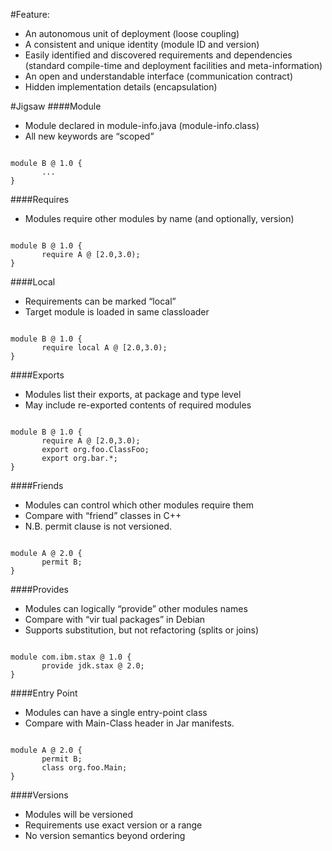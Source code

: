 #Feature:
- An autonomous unit of deployment (loose coupling)
- A consistent and unique identity (module ID and version)
- Easily identified and discovered requirements and dependencies (standard compile-time and deployment facilities and meta-information)
- An open and understandable interface (communication contract)
- Hidden implementation details (encapsulation)

#Jigsaw
####Module
- Module declared in module-info.java (module-info.class)
- All new keywords are “scoped”
<pre><code>
module B @ 1.0 {
       ...
}
</code></pre>

####Requires
- Modules require other modules by name (and optionally, version)
<pre><code>
module B @ 1.0 {
       require A @ [2.0,3.0);
}
</code></pre>

####Local
- Requirements can be marked “local”
- Target module is loaded in same classloader
<pre><code>
module B @ 1.0 {
       require local A @ [2.0,3.0);
}
</code></pre>

####Exports
- Modules list their exports, at package and type level
- May include re-exported contents of required modules
<pre><code>
module B @ 1.0 {
       require A @ [2.0,3.0);
       export org.foo.ClassFoo;
       export org.bar.*;
}
</pre></code>

####Friends
- Modules can control which other modules require them
- Compare with “friend” classes in C++
- N.B. permit clause is not versioned.
<pre><code>
module A @ 2.0 {
       permit B;
}
</pre></code>

####Provides
- Modules can logically “provide” other modules names
- Compare with “vir tual packages” in Debian
- Supports substitution, but not refactoring (splits or joins)
<pre><code>
module com.ibm.stax @ 1.0 {
       provide jdk.stax @ 2.0;
}
</pre></code>

####Entry Point
- Modules can have a single entry-point class
- Compare with Main-Class header in Jar manifests.
<pre><code>
module A @ 2.0 {
       permit B;
       class org.foo.Main;
}
</pre></code>

####Versions
- Modules will be versioned
- Requirements use exact version or a range
- No version semantics beyond ordering
